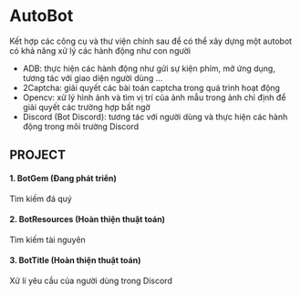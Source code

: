# AutoBot
Kết hợp các công cụ và thư viện chính sau để có thể xây dựng một autobot có khả năng xử lý các hành động như con người

- ADB: thực hiện các hành động như gửi sự kiện phím, mở ứng dụng, tương tác với giao diện người dùng ...
- 2Captcha: giải quyết các bài toán captcha trong quá trình hoạt động
- Opencv: xử lý hình ảnh và tìm vị trí của ảnh mẫu trong ảnh chỉ định để giải quyết các trường hợp bất ngờ
- Discord (Bot Discord): tương tác với người dùng và thực hiện các hành động trong môi trường Discord

## PROJECT
#### 1. BotGem (Đang phát triển)
Tìm kiếm đá quý
  
#### 2. BotResources (Hoàn thiện thuật toán)
Tìm kiếm tài nguyên
  
#### 3. BotTitle (Hoàn thiện thuật toán)
Xử lí yêu cầu của người dùng trong Discord
